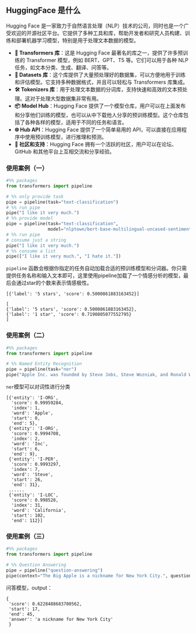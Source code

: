## HuggingFace 是什么
Hugging Face 是一家致力于自然语言处理（NLP）技术的公司，同时也是一个广受欢迎的开源社区平台。它提供了多种工具和库，帮助开发者和研究人员构建、训练和部署机器学习模型，特别是用于处理文本数据的模型。
- **🤗 Transformers 库**：这是 Hugging Face 最著名的库之一，提供了许多预训练的 Transformer 模型，例如 BERT、GPT、T5 等。它们可以用于各种 NLP 任务，如文本分类、生成、翻译、问答等。
- **🔧 Datasets 库**：这个库提供了大量预处理好的数据集，可以方便地用于训练和评估模型。它支持多种数据格式，并且可以轻松与 Transformers 库集成。
- **🛠️ Tokenizers 库**：用于处理文本数据的分词库，支持快速和高效的文本预处理。这对于处理大型数据集非常有用。
- **📦 Model Hub**：Hugging Face 提供了一个模型仓库，用户可以在上面发布和分享他们训练的模型，也可以从中下载他人分享的预训练模型。这个仓库包括了各种各样的模型，适用于不同的任务和语言。
- **🌐 Hub API**：Hugging Face 提供了一个简单易用的 API，可以直接在应用程序中使用预训练模型，进行推理和预测。
- **👥 社区和支持**：Hugging Face 拥有一个活跃的社区，用户可以在论坛、GitHub 和其他平台上互相交流和分享经验。

### 使用案例（一）

```python
#%% packages
from transformers import pipeline

# %% only provide task
pipe = pipeline(task="text-classification")
# %% run pipe
pipe("I like it very much.")
# %% provide model
pipe = pipeline(task="text-classification",
                model="nlptown/bert-base-multilingual-uncased-sentiment")
# %% run pipe
# consume just a string
pipe("I like it very much.")
# %% consume a list
pipe(["I like it very much.", "I hate it."])
```
`pipeline` 函数会根据你指定的任务自动加载合适的预训练模型和分词器。你只需提供任务名称和输入文本即可，这里使用pipeline加载了一个情感分析的模型，最后会通过star的个数来表示情感极性。
```
[{'label': '5 stars', 'score': 0.5000861883163452}]

[
{'label': '5 stars', 'score': 0.5000861883163452}, 
{'label': '1 star', 'score': 0.7190805077552795}
]
```

### 使用案例（二）

```python
#%% packages
from transformers import pipeline

# %% Named Entity Recognition
pipe = pipeline(task="ner")
pipe("Apple Inc. was founded by Steve Jobs, Steve Wozniak, and Ronald Wayne on April 1, 1976, in Cupertino, California.")
```
`ner`模型可以对词性进行分类
```
[{'entity': 'I-ORG',
  'score': 0.99959284,
  'index': 1,
  'word': 'Apple',
  'start': 0,
  'end': 5},
 {'entity': 'I-ORG',
  'score': 0.9994708,
  'index': 2,
  'word': 'Inc',
  'start': 6,
  'end': 9},
 {'entity': 'I-PER',
  'score': 0.9993297,
  'index': 7,
  'word': 'Steve',
  'start': 26,
  'end': 31},
 ......
 {'entity': 'I-LOC',
  'score': 0.998528,
  'index': 31,
  'word': 'California',
  'start': 102,
  'end': 112}]
```

### 使用案例（三）

```python
#%% packages
from transformers import pipeline

# %% Question Answering
pipe = pipeline("question-answering")
pipe(context="The Big Apple is a nickname for New York City.", question="What is the Big Apple?")
```
问答模型，output：
```
{
 'score': 0.6228488683700562,
 'start': 17,
 'end': 45,
 'answer': 'a nickname for New York City'
 }
```